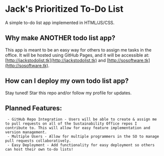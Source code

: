 # Jack's Prioritized To-Do List
A simple to-do list app implemented in HTML/JS/CSS.
## Why make ANOTHER todo list app?
This app is meant to be an easy way for others to assign me tasks in the office. It will be hosted using GitHub Pages, and it will be accessible at: [http://jackstodolist.tk](http://jackstodolist.tk) and [http://sosoftware.tk](http://sosoftware.tk).
## How can I deploy my own todo list app?
Stay tuned! Star this repo and/or follow my profile for updates.
## Planned Features:
	 - GitHub Repo Integration - Users will be able to create & assign me to pull requests on all of the Sustainability Office repos I contribute to. This will allow for easy feature implementation and version management.
	 - Multiple Users - Allow for multiple programmers in the SO to manage pull requests collaboratively.
	 - Easy Deployment - Add functionality for easy deployment so others can host their own to-do lists!
